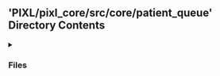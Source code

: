 ## 'PIXL/pixl_core/src/core/patient_queue' Directory Contents

<details>
<summary>
<h3> Files </h3> 

</summary>

| **Code** | **User docs** |
| :--- | :--- |
| message.py | README.md |
| producer.py | |
| subscriber.py | |
| _base.py | |
| __init__.py | |

</details>

